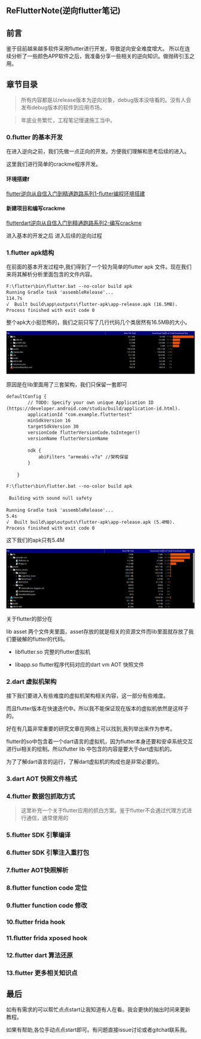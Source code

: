 ## ReFlutterNote(逆向flutter笔记)

## 前言

鉴于目前越来越多软件采用flutter进行开发，导致逆向安全难度增大。
所以在连续分析了一些颜色APP软件之后，我准备分享一些相关的逆向知识。做抛砖引玉之用。

## 章节目录

>所有内容都是以release版本为逆向对象，debug版本没啥看的。没有人会发布debug版本的软件到应用市场。

>年底业务繁忙，工程笔记慢速施工当中。

### 0.flutter 的基本开发


在进入逆向之前，我们先做一点正向的开发。方便我们理解和思考后续的进入。

这里我们进行简单的crackme程序开发。

#### 环境搭建f

[flutter逆向从自信入门到精通跑路系列1-flutter编程环境搭建](https://www.huruwo.top/flutter%e9%80%86%e5%90%91%e4%bb%8e%e8%87%aa%e4%bf%a1%e5%85%a5%e9%97%a8%e5%88%b0%e7%b2%be%e9%80%9a%e8%b7%91%e8%b7%af%e7%b3%bb%e5%88%971-flutter%e7%bc%96%e7%a8%8b%e7%8e%af%e5%a2%83%e6%90%ad%e5%bb%ba/)

#### 新建项目和编写crackme


[flutterdart逆向从自信入门到精通跑路系列2-编写crackme](https://www.huruwo.top/flutterdart%e9%80%86%e5%90%91%e4%bb%8e%e8%87%aa%e4%bf%a1%e5%85%a5%e9%97%a8%e5%88%b0%e7%b2%be%e9%80%9a%e8%b7%91%e8%b7%af%e7%b3%bb%e5%88%972-%e7%bc%96%e5%86%99crackme/)


进入基本的开发之后 进入后续的逆向过程


### 1.flutter apk结构

在前面的基本开发过程中,我们得到了一个较为简单的flutter apk 文件。现在我们来将其解析分析里面包含的文件内容。


```
F:\flutter\bin\flutter.bat --no-color build apk
Running Gradle task 'assembleRelease'...                          114.7s
√  Built build\app\outputs\flutter-apk\app-release.apk (16.5MB).
Process finished with exit code 0
```

整个apk大小挺恐怖的，我们之前只写了几行代码几个类居然有16.5MB的大小。

![](pic/01.png)

原因是在lib里面用了三套架构，我们只保留一套即可

```
defaultConfig {
        // TODO: Specify your own unique Application ID (https://developer.android.com/studio/build/application-id.html).
        applicationId "com.example.fluttertest"
        minSdkVersion 16
        targetSdkVersion 30
        versionCode flutterVersionCode.toInteger()
        versionName flutterVersionName

        ndk {
            abiFilters "armeabi-v7a" //架构保留
        }

    }
```

```
F:\flutter\bin\flutter.bat --no-color build apk

 Building with sound null safety 

Running Gradle task 'assembleRelease'...                            5.4s
√  Built build\app\outputs\flutter-apk\app-release.apk (5.4MB).
Process finished with exit code 0
```

这下我们的apk只有5.4M

![](pic/02.png)

关于flutter的部分在

lib asset 两个文件夹里面，asset存放的就是相关的资源文件而lib里面就存放了我们要破解的flutter的代码。

- libflutter.so 完整的flutter虚拟机

- libapp.so     flutter程序代码对应的dart vm AOT 快照文件


### 2.dart 虚拟机架构

接下我们要进入有些难度的虚拟机架构相关内容，这一部分有些难度。

而且flutter版本在快速迭代中。所以我不能保证现在版本的虚拟机依然是这样子的。

好在有几篇非常重要的研究文章在网络上可以找到,我列举出来作为参考。

flutter的so中包含着一个dart语言的虚拟机，因为flutter本身还要和安卓系统交互进行ui相关的绘制。所以flutter lib 中包含的内容是要大于dart虚拟机的。

为了了解dart语言的运行，了解dart虚拟机的构成也是非常必要的。








### 3.dart AOT 快照文件格式

### 4.flutter 数据包抓取方式

>这里补充一个关于flutter应用的抓白方案。鉴于flutter不会通过代理方式进行通信，通常使用的


### 5.flutter SDK 引擎编译

### 6.flutter SDK 引擎注入重打包

### 7.flutter AOT快照解析

### 8.flutter function code 定位

### 9.flutter function code 修改

### 10.flutter frida hook

### 11.flutter frida xposed hook

### 12.flutter dart 算法还原

### 13.flutter 更多相关知识点 

## 最后


如有有需求的可以帮忙点点start让我知道有人在看。我会更快的抽出时间来更新教程。

如果有帮助,各位手动点点start即可。有问题直接issue讨论或者gitchat联系我。


